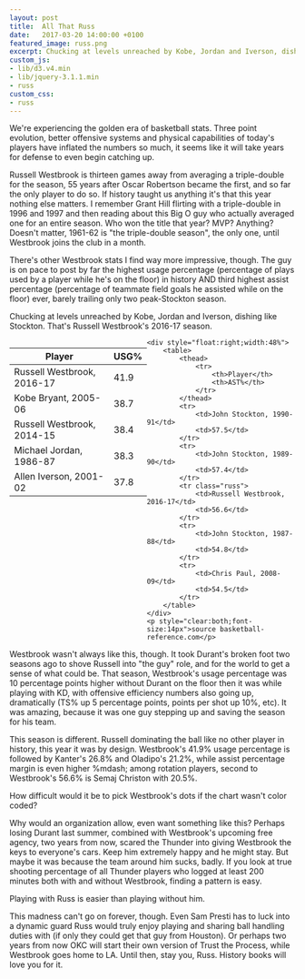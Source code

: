 ```yaml
---
layout: post
title:  All That Russ
date:   2017-03-20 14:00:00 +0100
featured_image: russ.png
excerpt: Chucking at levels unreached by Kobe, Jordan and Iverson, dishing like Stockton. That's Russell Westbrook's 2016-17 season.
custom_js:
- lib/d3.v4.min
- lib/jquery-3.1.1.min
- russ
custom_css:
- russ
---
```

We're experiencing the golden era of basketball stats. Three point evolution, better offensive systems and physical capabilities of today's players have inflated the numbers so much, it seems like it will take years for defense to even begin catching up.

Russell Westbrook is thirteen games away from averaging a triple-double for the season, 55 years after Oscar Robertson became the first, and so far the only player to do so. If history taught us anything it's that this year nothing else matters. I remember Grant Hill flirting with a triple-double in 1996 and 1997 and then reading about this Big O guy who actually averaged one for an entire season. Who won the title that year? MVP? Anything? Doesn't matter, 1961-62 is "the triple-double season", the only one, until Westbrook joins the club in a month.

There's other Westbrook stats I find way more impressive, though. The guy is on pace to post by far the highest usage percentage (percentage of plays used by a player while he's on the floor) in history AND third highest assist percentage (percentage of teammate field goals he assisted while on the floor) ever, barely trailing only two peak-Stockton season.

Chucking at levels unreached by Kobe, Jordan and Iverson, dishing like Stockton. That's Russell Westbrook's 2016-17 season.

<div id="table-wrapper">
    <div style="float:left;width:48%">
        <table>
            <thead>
                <tr>
                    <th>Player</th>
                    <th>USG%</th>
                </tr>
            </thead>
            <tr class="russ">
                <td>Russell Westbrook, 2016-17</td>
                <td>41.9</td>
            </tr>
            <tr>
                <td>Kobe Bryant, 2005-06</td>
                <td>38.7</td>
            </tr>
            <tr>
                <td>Russell Westbrook, 2014-15</td>
                <td>38.4</td>
            </tr>
            <tr>
                <td>Michael Jordan, 1986-87</td>
                <td>38.3</td>
            </tr>
            <tr>
                <td>Allen Iverson, 2001-02</td>
                <td>37.8</td>
            </tr>
        </table>
    </div>

    <div style="float:right;width:48%">
        <table>
            <thead>
                <tr>
                    <th>Player</th>
                    <th>AST%</th>
                </tr>
            </thead>
            <tr>
                <td>John Stockton, 1990-91</td>
                <td>57.5</td>
            </tr>
            <tr>
                <td>John Stockton, 1989-90</td>
                <td>57.4</td>
            </tr>
            <tr class="russ">
                <td>Russell Westbrook, 2016-17</td>
                <td>56.6</td>
            </tr>
            <tr>
                <td>John Stockton, 1987-88</td>
                <td>54.8</td>
            </tr>
            <tr>
                <td>Chris Paul, 2008-09</td>
                <td>54.5</td>
            </tr>
        </table>
    </div>
    <p style="clear:both;font-size:14px">source basketball-reference.com</p>
</div>


Westbrook wasn't always like this, though. It took Durant's broken foot two seasons ago to shove Russell into "the guy" role, and for the world to get a sense of what could be. That season, Westbrook's usage percentage was 10 percentage points higher without Durant on the floor then it was while playing with KD, with offensive efficiency numbers also going up, dramatically (TS% up 5 percentage points, points per shot up 10%, etc). It was amazing, because it was one guy stepping up and saving the season for his team.

<div id="viz-russ-usg"></div>

This season is different. Russell dominating the ball like no other player in history, this year it was by design. Westbrook's 41.9% usage percentage is followed by Kanter's 26.8% and Oladipo's 21.2%, while assist percentage margin is even higher %mdash; among rotation players, second to Westbrook's 56.6% is Semaj Christon with 20.5%.

<div id="viz-scatter"></div>

How difficult would it be to pick Westbrook's dots if the chart wasn't color coded?

Why would an organization allow, even want something like this? Perhaps losing Durant last summer, combined with Westbrook's upcoming free agency, two years from now, scared the Thunder into giving Westbrook the keys to everyone's cars. Keep him extremely happy and he might stay. But maybe it was because the team around him sucks, badly. If you look at true shooting percentage of all Thunder players who logged at least 200 minutes both with and without Westbrook, finding a pattern is easy.

<div id="viz-ts"></div>

Playing with Russ is easier than playing without him.

This madness can't go on forever, though. Even Sam Presti has to luck into a dynamic guard Russ would truly enjoy playing and sharing ball handling duties with (if only they could get that guy from Houston). Or perhaps two years from now OKC will start their own version of Trust the Process, while Westbrook goes home to LA. Until then, stay you, Russ. History books will love you for it.